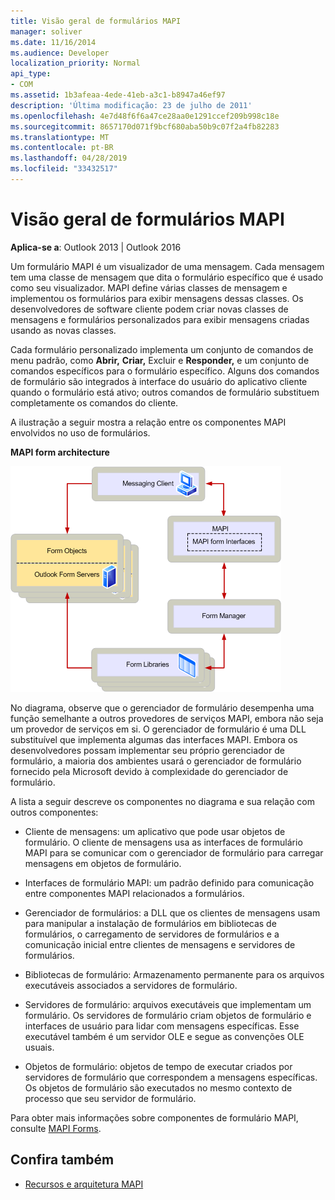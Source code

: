 ```yaml
---
title: Visão geral de formulários MAPI
manager: soliver
ms.date: 11/16/2014
ms.audience: Developer
localization_priority: Normal
api_type:
- COM
ms.assetid: 1b3afeaa-4ede-41eb-a3c1-b8947a46ef97
description: 'Última modificação: 23 de julho de 2011'
ms.openlocfilehash: 4e7d48f6f6a47ce28aa0e1291ccef209b998c18e
ms.sourcegitcommit: 8657170d071f9bcf680aba50b9c07f2a4fb82283
ms.translationtype: MT
ms.contentlocale: pt-BR
ms.lasthandoff: 04/28/2019
ms.locfileid: "33432517"
---
```

# <a name="mapi-forms-overview"></a>Visão geral de formulários MAPI
  
**Aplica-se a**: Outlook 2013 | Outlook 2016 
  
Um formulário MAPI é um visualizador de uma mensagem. Cada mensagem tem uma classe de mensagem que dita o formulário específico que é usado como seu visualizador. MAPI define várias classes de mensagem e implementou os formulários para exibir mensagens dessas classes. Os desenvolvedores de software cliente podem criar novas classes de mensagens e formulários personalizados para exibir mensagens criadas usando as novas classes.
  
Cada formulário personalizado implementa um conjunto de comandos de menu padrão, como **Abrir,** **Criar,** Excluir e **Responder,** e um conjunto de comandos específicos para o formulário específico. Alguns dos comandos de formulário são integrados à interface do usuário do aplicativo cliente quando o formulário está ativo; outros comandos de formulário substituem completamente os comandos do cliente. 
  
A ilustração a seguir mostra a relação entre os componentes MAPI envolvidos no uso de formulários. 
  
**MAPI form architecture**
  
![MapI form architecture](media/forms01.gif "MAPI form architecture")
  
No diagrama, observe que o gerenciador de formulário desempenha uma função semelhante a outros provedores de serviços MAPI, embora não seja um provedor de serviços em si. O gerenciador de formulário é uma DLL substituível que implementa algumas das interfaces MAPI. Embora os desenvolvedores possam implementar seu próprio gerenciador de formulário, a maioria dos ambientes usará o gerenciador de formulário fornecido pela Microsoft devido à complexidade do gerenciador de formulário.
  
A lista a seguir descreve os componentes no diagrama e sua relação com outros componentes:
  
- Cliente de mensagens: um aplicativo que pode usar objetos de formulário. O cliente de mensagens usa as interfaces de formulário MAPI para se comunicar com o gerenciador de formulário para carregar mensagens em objetos de formulário.
    
- Interfaces de formulário MAPI: um padrão definido para comunicação entre componentes MAPI relacionados a formulários.
    
- Gerenciador de formulários: a DLL que os clientes de mensagens usam para manipular a instalação de formulários em bibliotecas de formulários, o carregamento de servidores de formulários e a comunicação inicial entre clientes de mensagens e servidores de formulários.
    
- Bibliotecas de formulário: Armazenamento permanente para os arquivos executáveis associados a servidores de formulário.
    
- Servidores de formulário: arquivos executáveis que implementam um formulário. Os servidores de formulário criam objetos de formulário e interfaces de usuário para lidar com mensagens específicas. Esse executável também é um servidor OLE e segue as convenções OLE usuais.
    
- Objetos de formulário: objetos de tempo de executar criados por servidores de formulário que correspondem a mensagens específicas. Os objetos de formulário são executados no mesmo contexto de processo que seu servidor de formulário.
    
Para obter mais informações sobre componentes de formulário MAPI, consulte [MAPI Forms](mapi-forms.md).
  
## <a name="see-also"></a>Confira também

- [Recursos e arquitetura MAPI](mapi-features-and-architecture.md)

